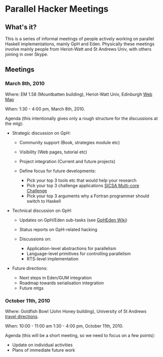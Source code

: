 # Parallel Hacker Meetings


## What's it?



This is a series of informal meetings of people actively working on parallel Haskell
implementations, mainly GpH and Eden. Physically these meetings involve mainly people
from Heriot-Watt and St Andrews Univ, with others joining in over Skype.


## Meetings


### March 8th, 2010



Where: EM 1.58 (Mountbatten building), Heriot-Watt Univ, Edinburgh  [
Web Map](http://www.hw.ac.uk/maps/detailed-campus-map.pdf)



When:  1:30 - 4:00 pm, March 8th, 2010.



Agenda 
(this intentionally gives only a rough structure for the discussions at the mtg):


- Strategic discussion on GpH:

  - Community support (Book, strategies module etc)
  - Visibility (Web pages, tutorial etc)
  - Project integration (Current and future projects)
  - Define focus for future developments: 

    - Pick your top 3 tools etc that would help your research
    - Pick your top 3 challenge applications [
      SICSA Multi-core Challenge](http://www.sicsa.ac.uk/news/sicsa-multicore-challenge)
    - Pick your top 3 arguments why a Fortran programmer should switch to Haskell
- Technical discussion on GpH:

  - Updates on GpH/Eden sub-tasks (see [
    GpHEden Wiki](http://hackage.haskell.org/trac/ghc/wiki/GpHEden))
  - Status reports on GpH-related hacking
  - Discussions on:

    - Application-level abstractions for parallelism
    - Language-level primitives for controlling parallelism
    - RTS-level implementation
- Future directions:

  - Next steps in Eden/GUM integration
  - Roadmap towards serialisation integration
  - Future mtgs

### October 11th, 2010



Where: Goldfish Bowl (John Honey building), University of St Andrews [
travel directions](http://hpc.gap-system.org/hpcgap-wiki/index.php/Contacts#Travel_directions).



When:  10:00 - 11:00 am 1:30 - 4:00 pm, October 11th, 2010.



Agenda 
(this will be a short meeting, so we need to focus on a few points):


- Update on individual activities
- Plans of immediate future work

